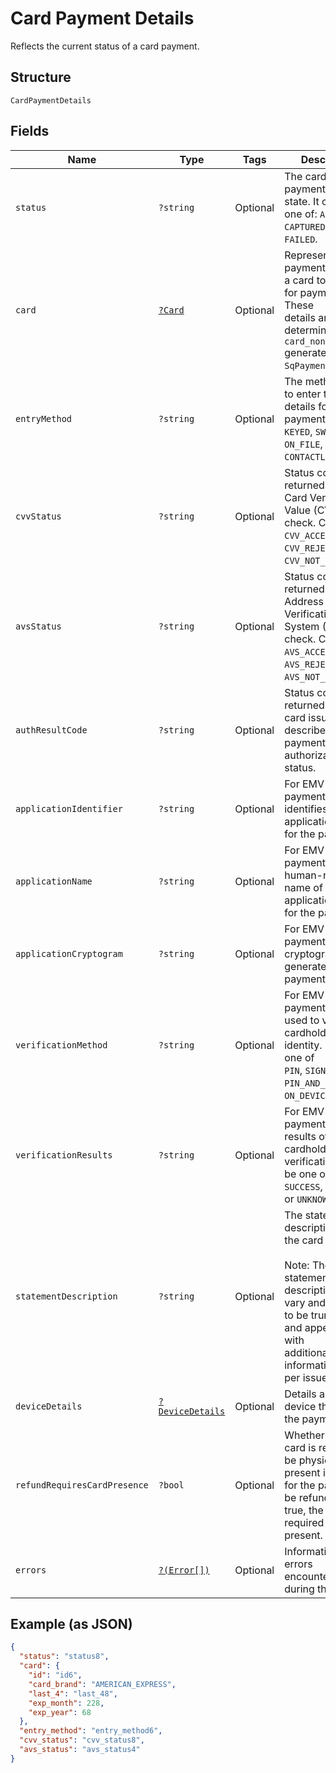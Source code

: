 
# Card Payment Details

Reflects the current status of a card payment.

## Structure

`CardPaymentDetails`

## Fields

| Name | Type | Tags | Description | Getter | Setter |
|  --- | --- | --- | --- | --- | --- |
| `status` | `?string` | Optional | The card payment's current state. It can be one of: `AUTHORIZED`, `CAPTURED`, `VOIDED`,<br>`FAILED`. | getStatus(): ?string | setStatus(?string status): void |
| `card` | [`?Card`](/doc/models/card.md) | Optional | Represents the payment details of a card to be used for payments. These<br>details are determined by the `card_nonce` generated by `SqPaymentForm`. | getCard(): ?Card | setCard(?Card card): void |
| `entryMethod` | `?string` | Optional | The method used to enter the card's details for the payment.  Can be<br>`KEYED`, `SWIPED`, `EMV`, `ON_FILE`, or `CONTACTLESS`. | getEntryMethod(): ?string | setEntryMethod(?string entryMethod): void |
| `cvvStatus` | `?string` | Optional | Status code returned from the Card Verification Value (CVV) check. Can be<br>`CVV_ACCEPTED`, `CVV_REJECTED`, `CVV_NOT_CHECKED`. | getCvvStatus(): ?string | setCvvStatus(?string cvvStatus): void |
| `avsStatus` | `?string` | Optional | Status code returned from the Address Verification System (AVS) check. Can be<br>`AVS_ACCEPTED`, `AVS_REJECTED`, `AVS_NOT_CHECKED`. | getAvsStatus(): ?string | setAvsStatus(?string avsStatus): void |
| `authResultCode` | `?string` | Optional | Status code returned by the card issuer that describes the payment's<br>authorization status. | getAuthResultCode(): ?string | setAuthResultCode(?string authResultCode): void |
| `applicationIdentifier` | `?string` | Optional | For EMV payments, identifies the EMV application used for the payment. | getApplicationIdentifier(): ?string | setApplicationIdentifier(?string applicationIdentifier): void |
| `applicationName` | `?string` | Optional | For EMV payments, the human-readable name of the EMV application used for the payment. | getApplicationName(): ?string | setApplicationName(?string applicationName): void |
| `applicationCryptogram` | `?string` | Optional | For EMV payments, the cryptogram generated for the payment. | getApplicationCryptogram(): ?string | setApplicationCryptogram(?string applicationCryptogram): void |
| `verificationMethod` | `?string` | Optional | For EMV payments, method used to verify the cardholder's identity.  Can be one of<br>`PIN`, `SIGNATURE`, `PIN_AND_SIGNATURE`, `ON_DEVICE`, or `NONE`. | getVerificationMethod(): ?string | setVerificationMethod(?string verificationMethod): void |
| `verificationResults` | `?string` | Optional | For EMV payments, the results of the cardholder verification.  Can be one of<br>`SUCCESS`, `FAILURE`, or `UNKNOWN`. | getVerificationResults(): ?string | setVerificationResults(?string verificationResults): void |
| `statementDescription` | `?string` | Optional | The statement description sent to the card networks.<br><br>Note: The actual statement description will vary and is likely to be truncated and appended with<br>additional information on a per issuer basis. | getStatementDescription(): ?string | setStatementDescription(?string statementDescription): void |
| `deviceDetails` | [`?DeviceDetails`](/doc/models/device-details.md) | Optional | Details about the device that took the payment. | getDeviceDetails(): ?DeviceDetails | setDeviceDetails(?DeviceDetails deviceDetails): void |
| `refundRequiresCardPresence` | `?bool` | Optional | Whether or not the card is required to be physically present in order for the payment to<br>be refunded.  If true, the card is required to be present. | getRefundRequiresCardPresence(): ?bool | setRefundRequiresCardPresence(?bool refundRequiresCardPresence): void |
| `errors` | [`?(Error[])`](/doc/models/error.md) | Optional | Information on errors encountered during the request. | getErrors(): ?array | setErrors(?array errors): void |

## Example (as JSON)

```json
{
  "status": "status8",
  "card": {
    "id": "id6",
    "card_brand": "AMERICAN_EXPRESS",
    "last_4": "last_48",
    "exp_month": 228,
    "exp_year": 68
  },
  "entry_method": "entry_method6",
  "cvv_status": "cvv_status8",
  "avs_status": "avs_status4"
}
```

